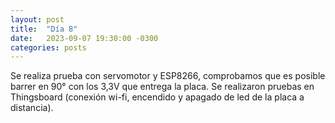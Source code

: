 ```yaml
---
layout: post
title:  "Día 8"
date:   2023-09-07 19:30:00 -0300
categories: posts
---
```


Se realiza prueba con servomotor y ESP8266, comprobamos que es posible barrer en 90° con los 3,3V que entrega la placa. Se realizaron pruebas en Thingsboard (conexión wi-fi, encendido y apagado de led de la placa a distancia).
